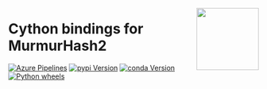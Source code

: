 <a href="https://explosion.ai"><img src="https://explosion.ai/assets/img/logo.svg" width="125" height="125" align="right" /></a>

# Cython bindings for MurmurHash2

[![Azure Pipelines](https://img.shields.io/azure-devops/build/explosion-ai/public/5/master.svg?logo=azure-devops&style=flat-square)](https://dev.azure.com/explosion-ai/public/_build?definitionId=5)
[![pypi Version](https://img.shields.io/pypi/v/murmurhash.svg?style=flat-square)](https://pypi.python.org/pypi/murmurhash)
[![conda Version](https://img.shields.io/conda/vn/conda-forge/murmurhash.svg?style=flat-square)](https://anaconda.org/conda-forge/murmurhash)
[![Python wheels](https://img.shields.io/badge/wheels-%E2%9C%93-4c1.svg?longCache=true&style=flat-square&logo=python&logoColor=white)](https://github.com/explosion/wheelwright/releases)
